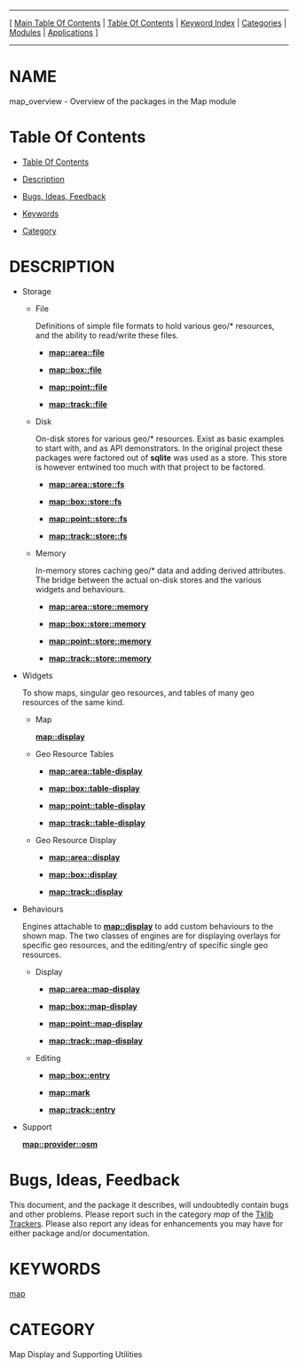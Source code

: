 
[//000000001]: # (map\_overview \- Map display support)
[//000000002]: # (Generated from file 'map\_overview\.man' by tcllib/doctools with format 'markdown')
[//000000003]: # (map\_overview\(n\) 0\.1 tklib "Map display support")

<hr> [ <a href="../../../../toc.md">Main Table Of Contents</a> &#124; <a
href="../../../toc.md">Table Of Contents</a> &#124; <a
href="../../../../index.md">Keyword Index</a> &#124; <a
href="../../../../toc0.md">Categories</a> &#124; <a
href="../../../../toc1.md">Modules</a> &#124; <a
href="../../../../toc2.md">Applications</a> ] <hr>

# NAME

map\_overview \- Overview of the packages in the Map module

# <a name='toc'></a>Table Of Contents

  - [Table Of Contents](#toc)

  - [Description](#section1)

  - [Bugs, Ideas, Feedback](#section2)

  - [Keywords](#keywords)

  - [Category](#category)

# <a name='description'></a>DESCRIPTION

  - Storage

      * File

        Definitions of simple file formats to hold various geo/\* resources, and
        the ability to read/write these files\.

          + __[map::area::file](area\-file\.md)__

          + __[map::box::file](box\-file\.md)__

          + __[map::point::file](point\-file\.md)__

          + __[map::track::file](track\-file\.md)__

      * Disk

        On\-disk stores for various geo/\* resources\. Exist as basic examples to
        start with, and as API demonstrators\. In the original project these
        packages were factored out of __sqlite__ was used as a store\. This
        store is however entwined too much with that project to be factored\.

          + __[map::area::store::fs](area\-store\-fs\.md)__

          + __[map::box::store::fs](box\-store\-fs\.md)__

          + __[map::point::store::fs](point\-store\-fs\.md)__

          + __[map::track::store::fs](track\-store\-fs\.md)__

      * Memory

        In\-memory stores caching geo/\* data and adding derived attributes\. The
        bridge between the actual on\-disk stores and the various widgets and
        behaviours\.

          + __[map::area::store::memory](area\-store\-mem\.md)__

          + __[map::box::store::memory](box\-store\-mem\.md)__

          + __[map::point::store::memory](point\-store\-mem\.md)__

          + __[map::track::store::memory](track\-store\-mem\.md)__

  - Widgets

    To show maps, singular geo resources, and tables of many geo resources of
    the same kind\.

      * Map

        __[map::display](display\.md)__

      * Geo Resource Tables

          + __[map::area::table\-display](area\-table\-display\.md)__

          + __[map::box::table\-display](box\-table\-display\.md)__

          + __[map::point::table\-display](point\-table\-display\.md)__

          + __[map::track::table\-display](track\-table\-display\.md)__

      * Geo Resource Display

          + __[map::area::display](area\-display\.md)__

          + __[map::box::display](box\-display\.md)__

          + __[map::track::display](track\-display\.md)__

  - Behaviours

    Engines attachable to __[map::display](display\.md)__ to add custom
    behaviours to the shown map\. The two classes of engines are for displaying
    overlays for specific geo resources, and the editing/entry of specific
    single geo resources\.

      * Display

          + __[map::area::map\-display](area\-map\-display\.md)__

          + __[map::box::map\-display](box\-map\-display\.md)__

          + __[map::point::map\-display](point\-map\-display\.md)__

          + __[map::track::map\-display](track\-map\-display\.md)__

      * Editing

          + __[map::box::entry](box\-entry\.md)__

          + __[map::mark](mark\.md)__

          + __[map::track::entry](track\-entry\.md)__

  - Support

    __[map::provider::osm](provider\-osm\.md)__

# <a name='section2'></a>Bugs, Ideas, Feedback

This document, and the package it describes, will undoubtedly contain bugs and
other problems\. Please report such in the category *map* of the [Tklib
Trackers](http://core\.tcl\.tk/tklib/reportlist)\. Please also report any ideas
for enhancements you may have for either package and/or documentation\.

# <a name='keywords'></a>KEYWORDS

[map](\.\./\.\./\.\./\.\./index\.md\#map)

# <a name='category'></a>CATEGORY

Map Display and Supporting Utilities
